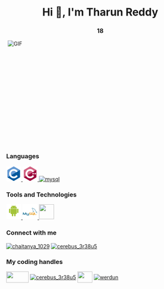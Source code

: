 <h1 align="center">Hi 👋, I'm Tharun Reddy</h1>
<h3 align="center">18</h3>
<img align="right" alt="GIF" src="code.webp" width="500" height="300" />

<h3 align="left">Languages</h3>
<p align="left">
 <a href="https://www.cprogramming.com/" target="_blank" rel="noreferrer"> <img src="https://raw.githubusercontent.com/devicons/devicon/master/icons/c/c-original.svg" alt="c" width="40" height="40"/> </a> 
 <a href="https://www.w3schools.com/cpp/" target="_blank" rel="noreferrer"> <img src="https://raw.githubusercontent.com/devicons/devicon/master/icons/cplusplus/cplusplus-original.svg" alt="cplusplus" width="40" height="40"/> </a>
 <a href="https://go.dev/" target="_blank" rel="noreferrer"> <img src="https://github.com/rfyiamcool/golang_logo/blob/master/svg/golang_2.svg" alt="mysql" width="40" height="40"/> </a>
</p>


<h3 align="left">Tools and Technologies</h3>
<p align="left"> 
<a href="https://developer.android.com" target="_blank" rel="noreferrer"> <img src="https://raw.githubusercontent.com/devicons/devicon/master/icons/android/android-original-wordmark.svg" alt="android" width="40" height="40"/> </a>
 <a href="https://www.mysql.com/" target="_blank" rel="noreferrer"> <img src="https://raw.githubusercontent.com/devicons/devicon/master/icons/mysql/mysql-original-wordmark.svg" alt="mysql" width="40" height="40"/> </a>
 <a href="https://en.wikipedia.org/wiki/XAMPP" target="_blank" rel="noreferrer"> <img src="https://www.apachefriends.org/images/xampp-logo-ac950edf.svg" width="40" height="40"/> </a>
</p>

<h3 align="left">Connect with me</h3>
<p align="left">
<a href="mailto:f20190190@hyderabad.bits-pilani.ac.in" target="blank"><img align="center" src="https://www.vectorlogo.zone/logos/gmail/gmail-icon.svg" alt="chaitanya_1029" height="30" width="40" /></a>
<a href="https://www.linkedin.com/in/tharun-reddy-58915b191/" target="blank"><img align="center" src="https://raw.githubusercontent.com/rahuldkjain/github-profile-readme-generator/master/src/images/icons/Social/linked-in-alt.svg" alt="cerebus_3r38u5" height="30" width="40" /></a>
</p>

<h3 align="left">My coding handles</h3>
<p align="left">
<a href="https://codeforces.com/profile/Ryukendo_18" target="blank"><img align="center" src="https://cdn.codeforces.com/s/38094/images/codeforces-sponsored-by-ton.png" height="30" width="60" /></a>
<a href="https://leetcode.com/f20190190/" target="blank"><img align="center" src="https://raw.githubusercontent.com/rahuldkjain/github-profile-readme-generator/master/src/images/icons/Social/leet-code.svg" alt="cerebus_3r38u5" height="30" width="40" /></a>
 <a href="https://auth.geeksforgeeks.org/user/reddytharun165" target="blank"><img align="center" src="https://github.com/simple-icons/simple-icons/blob/develop/icons/geeksforgeeks.svg" height="30" width="40"/></a>
  <a href="https://www.interviewbit.com/profile/f20190190_e76f8cb4f567/daily-activity" target="blank"><img align="center" src="https://assets.interviewbit.com/assets/ibpp/brand-5c6255a15a1b1307a1b8a2bf0bcb149b1ff9513ab2854c7d391b3faf5f33848f.svg.gz" alt="werdun" height="30" width="40" /></a>
 </p>
<br>

